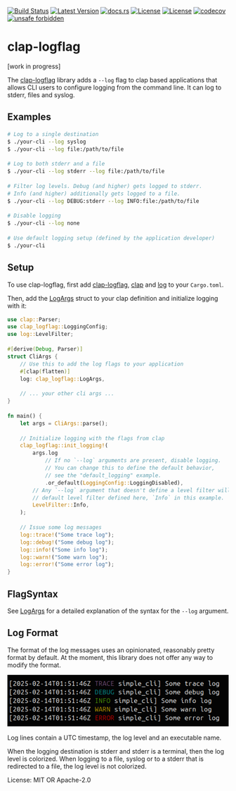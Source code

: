 [![Build Status](https://github.com/smessmer/clap-logflag/actions/workflows/ci.yml/badge.svg)](https://github.com/smessmer/clap-logflag/actions/workflows/ci.yml)
[![Latest Version](https://img.shields.io/crates/v/clap-logflag.svg)](https://crates.io/crates/clap-logflag)
[![docs.rs](https://docs.rs/clap-logflag/badge.svg)](https://docs.rs/clap-logflag)
[![License](https://img.shields.io/badge/license-MIT-blue.svg)](https://github.com/smessmer/clap-logflag/blob/master/LICENSE-MIT)
[![License](https://img.shields.io/badge/license-APACHE-blue.svg)](https://github.com/smessmer/clap-logflag/blob/master/LICENSE-APACHE)
[![codecov](https://codecov.io/gh/smessmer/clap-logflag/branch/master/graph/badge.svg?token=FRSBH7YYA9)](https://codecov.io/gh/smessmer/clap-logflag)
[![unsafe forbidden](https://img.shields.io/badge/unsafe-forbidden-success.svg)](https://github.com/rust-secure-code/safety-dance/)

# clap-logflag

<!-- cargo-rdme start -->

[work in progress]

The [clap-logflag](https://crates.io/crates/clap-logflag) library adds a `--log` flag to clap based applications
that allows CLI users to configure logging from the command line.
It can log to stderr, files and syslog.

## Examples
```bash
# Log to a single destination
$ ./your-cli --log syslog
$ ./your-cli --log file:/path/to/file

# Log to both stderr and a file
$ ./your-cli --log stderr --log file:/path/to/file

# Filter log levels. Debug (and higher) gets logged to stderr.
# Info (and higher) additionally gets logged to a file.
$ ./your-cli --log DEBUG:stderr --log INFO:file:/path/to/file

# Disable logging
$ ./your-cli --log none

# Use default logging setup (defined by the application developer)
$ ./your-cli
```

## Setup
To use clap-logflag, first add [clap-logflag](https://crates.io/crates/clap-logflag), [clap](https://crates.io/crates/clap) and [log](https://crates.io/crates/log) to your `Cargo.toml`.

Then, add the [LogArgs](https://docs.rs/clap-logflag/latest/clap_logflag/clap/struct.LogArgs.html) struct to your clap definition and initialize logging with it:

```rust
use clap::Parser;
use clap_logflag::LoggingConfig;
use log::LevelFilter;

#[derive(Debug, Parser)]
struct CliArgs {
    // Use this to add the log flags to your application
    #[clap(flatten)]
    log: clap_logflag::LogArgs,
    
    // ... your other cli args ...
}

fn main() {
    let args = CliArgs::parse();

    // Initialize logging with the flags from clap
    clap_logflag::init_logging!(
        args.log
            // If no `--log` arguments are present, disable logging.
            // You can change this to define the default behavior,
            // see the "default_logging" example.
            .or_default(LoggingConfig::LoggingDisabled),
        // Any `--log` argument that doesn't define a level filter will use the
        // default level filter defined here, `Info` in this example.
        LevelFilter::Info,
    );

    // Issue some log messages
    log::trace!("Some trace log");
    log::debug!("Some debug log");
    log::info!("Some info log");
    log::warn!("Some warn log");
    log::error!("Some error log");
}
```

## FlagSyntax
See [LogArgs](https://docs.rs/clap-logflag/latest/clap_logflag/clap/struct.LogArgs.html) for a detailed explanation of the syntax for the `--log` argument.

## Log Format
The format of the log messages uses an opinionated, reasonably pretty format by default. At the moment, this library does not offer any way to modify the format.

![Example log file](example_log.png)

Log lines contain a UTC timestamp, the log level and an executable name.

When the logging destination is stderr and stderr is a terminal, then the log level is colorized.
When logging to a file, syslog or to a stderr that is redirected to a file, the log level is not colorized.

<!-- cargo-rdme end -->

License: MIT OR Apache-2.0
